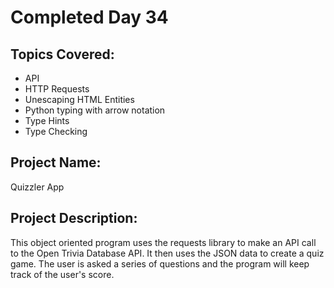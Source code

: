 # Completed Day 34

## Topics Covered:
- API
- HTTP Requests
- Unescaping HTML Entities
- Python typing with arrow notation
- Type Hints
- Type Checking

## Project Name:
Quizzler App

## Project Description:
This object oriented program uses the requests library to make an API call to the Open Trivia Database API. It then uses the JSON data to create a quiz game. The user is asked a series of questions and the program will keep track of the user's score.